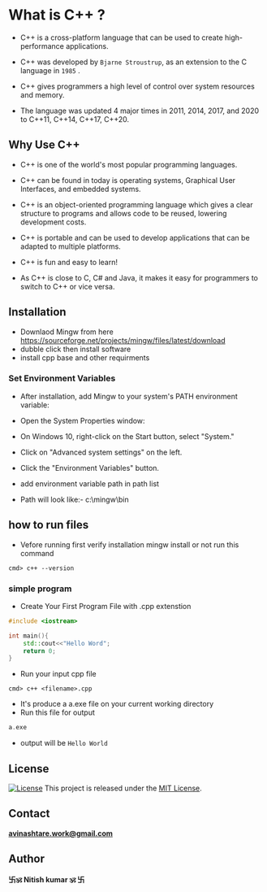 # What is C++ ?

- C++ is a cross-platform language that can be used to create high-performance applications.

- C++ was developed by `Bjarne Stroustrup`, as an extension to the C language in `1985` .

- C++ gives programmers a high level of control over system resources and memory.

- The language was updated 4 major times in 2011, 2014, 2017, and 2020 to C++11, C++14, C++17, C++20.

## Why Use C++

- C++ is one of the world's most popular programming languages.

- C++ can be found in today is operating systems, Graphical User Interfaces, and embedded systems.

- C++ is an object-oriented programming language which gives a clear structure to programs and allows code to be reused, lowering development costs.

- C++ is portable and can be used to develop applications that can be adapted to multiple platforms.
-  C++ is fun and easy to learn!

- As C++ is close to C, C# and Java, it makes it easy for programmers to switch to C++ or vice versa.

## Installation

- Downlaod Mingw from here https://sourceforge.net/projects/mingw/files/latest/download
- dubble click then install software 
- install cpp base and other requirments
### Set Environment Variables
 - After installation, add Mingw to your system's PATH environment variable:

- Open the System Properties window:
- On Windows 10, right-click on the Start button, select "System."
- Click on "Advanced system settings" on the left.
- Click the "Environment Variables" button.
- add environment variable path in path list
- Path will look like:- c:\mingw\bin

## how to run files
- Vefore running first verify installation mingw install or not run this command

```shell
cmd> c++ --version
```
### simple program
- Create Your First Program File with <filename>.cpp extenstion
```cpp
#include <iostream>

int main(){
    std::cout<<"Hello Word";
    return 0;
}
```
- Run your input cpp file
```shell
cmd> c++ <filename>.cpp
```
- It's produce a a.exe file on your current working directory
- Run this file for output
```cpp
a.exe
```
* output will be
`` Hello World ``



## License


[![License](https://img.shields.io/badge/License-MIT-blue.svg)](https://opensource.org/licenses/MIT)
This project is released under the [MIT License](LICENSE).  


## Contact

**[avinashtare.work@gmail.com](mailto:avinashtare.work@gmail.com)**

## Author
**卐🕉 Nitish kumar 🕉 卐**